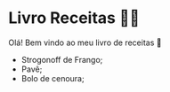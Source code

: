 #  Livro Receitas :man_cook:

Olá! Bem vindo ao meu livro de receitas :wave:

- Strogonoff de Frango;
- Pavê;
- Bolo de cenoura;



